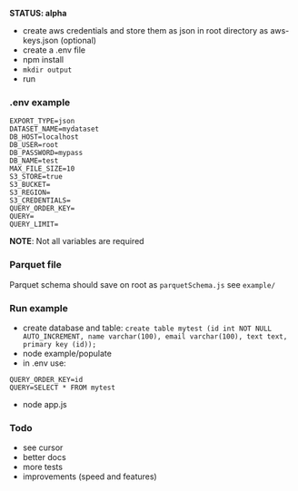 **STATUS: alpha** 

- create aws credentials and store them as json in root directory as aws-keys.json (optional)
- create a .env file
- npm install
- `mkdir output`
- run

### .env example
```
EXPORT_TYPE=json
DATASET_NAME=mydataset
DB_HOST=localhost
DB_USER=root
DB_PASSWORD=mypass
DB_NAME=test
MAX_FILE_SIZE=10
S3_STORE=true
S3_BUCKET=
S3_REGION=
S3_CREDENTIALS=
QUERY_ORDER_KEY=
QUERY=
QUERY_LIMIT=
```
**NOTE**: Not all variables are required

### Parquet file
Parquet schema should save on root as `parquetSchema.js` see `example/`

### Run example
- create database and table: `create table mytest (id int NOT NULL AUTO_INCREMENT, name varchar(100), email varchar(100), text text, primary key (id));`
- node example/populate
- in .env use:
```
QUERY_ORDER_KEY=id
QUERY=SELECT * FROM mytest
```
- node app.js

### Todo
- see cursor
- better docs
- more tests
- improvements (speed and features)